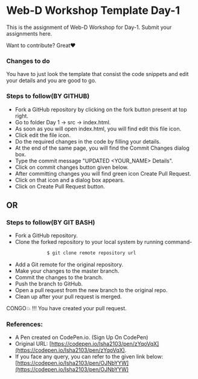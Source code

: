 # Web-D Workshop Template  Day-1

This is the assignment of Web-D Workshop for Day-1. Submit your assignments here.

Want to contribute? Great:heart:

### Changes to do
You have to just look the template that consist the code snippets and edit your details and you are good to go.

### Steps to follow(BY GITHUB)
- Fork a GitHub repository by clicking on the fork button present at top right.
- Go to folder Day 1 -> src -> index.html.
- As soon as you will open index.html, you will find edit this file icon.
- Click edit the file icon.
- Do the required changes in the code by filling your details.
- At the end of the same page, you will find the Commit Changes dialog box.
- Type the commit message "UPDATED <YOUR_NAME> Details".
- Click on commit changes button given below.
- After committing changes you will find green icon Create Pull Request.
- Click on that icon and a dialog box appears.
- Click on Create Pull Request button.

## OR

### Steps to follow(BY GIT BASH)
 - Fork a GitHub repository.
 - Clone the forked repository to your local system by running command-
 ```sh
                $ git clone remote repository url
 ```
 - Add a Git remote for the original repository.
 - Make your changes to the master branch.
 - Commit the changes to the branch.
 - Push the branch to GitHub.
 - Open a pull request from the new branch to the original repo.
 - Clean up after your pull request is merged.

CONGO:boom: !!! You have created your pull request.
### References:
- A Pen created on CodePen.io. (Sign Up On CodePen)
- Original URL: [https://codepen.io/Isha2103/pen/zYqoVqX](https://codepen.io/Isha2103/pen/zYqoVqX).
- If you face any query, you can refer to the given link below:
       [https://codepen.io/Isha2103/pen/OJNbYYW](https://codepen.io/Isha2103/pen/OJNbYYW)
